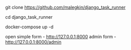 git clone https://github.com/malegkin/django_task_runner

cd django_task_runner

docker-compose up -d 

open 
  simple form - http://127.0.0.1:8000
  admin form - http://127.0.0.1:8000/admin
